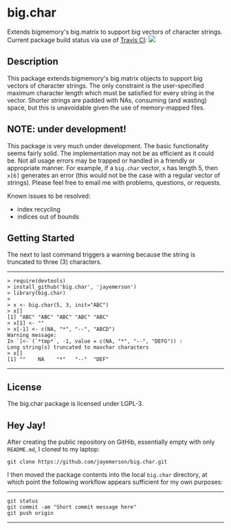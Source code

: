 big.char
========

Extends bigmemory's big.matrix to support big vectors of character strings.
Current package build status via use of
[Travis CI](https://travis-ci.org/jayemerson/big.char):
<a href="https://travis-ci.org/jayemerson/big.char"><img src="https://travis-ci.org/jayemerson/big.char.svg?branch=master"></a>

## Description

This package extends bigmemory's big.matrix objects
to support big vectors of character strings.  The only constraint
is the user-specified maximum character length which must be
satisfied for every string in the vector.  Shorter strings are
padded with NAs, consuming (and wasting) space, but this is
unavoidable given the use of memory-mapped files.

## NOTE: under development!

This package is very much under development.  The basic functionality
seems fairly solid.  The implementation may not be as efficient as
it could be.  Not all usage errors may be trapped or handled
in a friendly or appropriate manner.
For example, if a `big.char` vector, `x` has length 5, then
`x[6]` generates an error (this would not be the case with a regular
vector of strings).  Please feel free to email me with problems,
questions, or requests.

Known issues to be resolved:
- index recycling
- indices out of bounds

## Getting Started

The next to last command triggers a warning because the string
is truncated to three (3) characters.

---
    > require(devtools)
    > install_github('big.char', 'jayemerson')
    > library(big.char)
    >
    > x <- big.char(5, 3, init="ABC")
    > x[]
    [1] "ABC" "ABC" "ABC" "ABC" "ABC"
    > x[1] <- ""
    > x[-1] <- c(NA, "*", "--", "ABCD")
    Warning message:
    In `[<-`(`*tmp*`, -1, value = c(NA, "*", "--", "DEFG")) :
    Long string(s) truncated to maxchar characters
    > x[]
    [1] ""    NA    "*"   "--"  "DEF"
---

## License

The big.char package is licensed under LGPL-3.

## Hey Jay!

After creating the public repository on GitHib, essentially empty
with only `README.md`, I cloned to my laptop:

    git clone https://github.com/jayemerson/big.char.git
    
I then moved the package contents into the local `big.char` directory,
at which point the following workflow appears sufficient for my own
purposes:

---
    git status
    git commit -am "Short commit message here"
    git push origin
---

